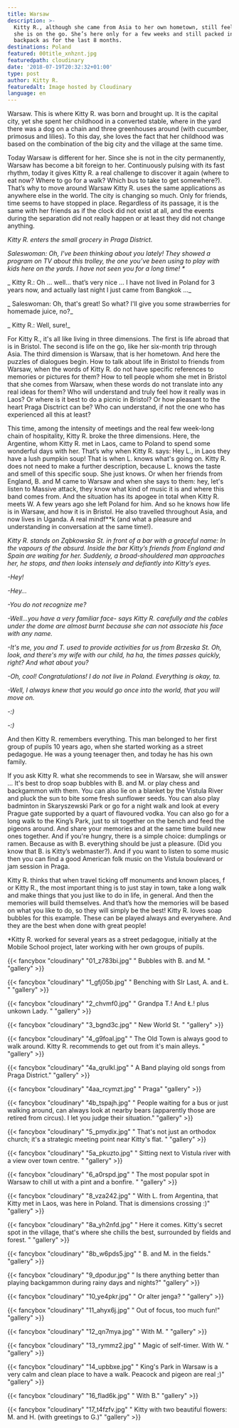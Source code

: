```yaml
---
title: Warsaw
description: >-
  Kitty R., although she came from Asia to her own hometown, still feels that
  she is on the go. She’s here only for a few weeks and still packed in the same
  backpack as for the last 8 months.
destinations: Poland
featured: 00title_xnhznt.jpg
featuredpath: cloudinary
date: '2018-07-19T20:32:32+01:00'
type: post
author: Kitty R.
featuredalt: Image hosted by Cloudinary
language: en
---
```

Warsaw. This is where Kitty R. was born and brought up. It is the capital city, yet she spent her childhood in a converted stable, where in the yard there was a dog on a chain and three greenhouses around (with cucumber, primosus and lilies). To this day, she loves the fact that her childhood was based on the combination of the big city and the village at the same time.

Today Warsaw is different for her. Since she is not in the city permanently, Warsaw has become a bit foreign to her. Continuously pulsing with its fast rhythm, today it gives Kitty R. a real challenge to discover it again (where to eat now? Where to go for a walk? Which bus to take to get somewhere?). That’s why to move around Warsaw Kitty R. uses the same applications as anywhere else in the world. The city is changing so much. Only for friends, time seems to have stopped in place. Regardless of its passage, it is the same with her friends as if the clock did not exist at all, and the events during the separation did not really happen or at least they did not change anything.

_Kitty R. enters the small grocery in Praga District._

_Saleswoman: Oh, I've been thinking about you lately! They showed a program on TV about this trolley, the one you’ve been using to play with kids here on the yards. I have not seen you for a long time! *_

_
Kitty R.: Oh ... well… that’s very nice ... I have not lived in Poland for 3 years now, and actually last night I just came from Bangkok ..._

_
Saleswoman: Oh, that's great! So what? I'll give you some strawberries for homemade juice, no?_

_
Kitty R.: Well, sure!_

For Kitty R., it's all like living in three dimensions. The first is life abroad that is in Bristol. The second is life on the go, like her six-month trip through Asia. The third dimension is Warsaw, that is her hometown. And here the puzzles of dialogues begin. How to talk about life in Bristol to friends from Warsaw, when the words of Kitty R. do not have specific references to memories or pictures for them? How to tell people whom she met in Bristol that she comes from Warsaw, when these words do not translate into any real ideas for them? Who will understand and truly feel how it really was in Laos? Or where is it best to do a picnic in Bristol? Or how pleasant to the heart Praga Disctrict can be? Who can understand, if not the one who has experienced all this at least?

This time, among the intensity of meetings and the real few week-long chain of hospitality, Kitty R. broke the three dimensions. Here, the Argentine, whom Kitty R. met in Laos, came to Poland to spend some wonderful days with her. That’s why when Kitty R. says: Hey L.,  in Laos they have a lush pumpkin soup! That is when L. knows what's going on. Kitty R. does not need to make a further description, because L. knows the taste and smell of this specific soup. She just knows. Or when her friends from England, B. and M came to Warsaw and when she says to them: hey, let's listen to Massive attack, they know what kind of music it is and where this band comes from. And the situation has its apogee in total when Kitty R. meets W.  A few years ago she left Poland for him. And so he knows how life is in Warsaw, and how it is in Bristol. He also travelled throughout Asia, and now lives in Uganda. A real mindf\*\*k (and what a pleasure and understanding in conversation at the same time!).

_Kitty R. stands on Ząbkowska St. in front of a bar with a graceful name: In the vapours of the absurd. Inside the bar Kitty’s friends from England and Spain are waiting for her. Suddenly, a broad-shouldered man approaches her, he stops, and then looks intensely and defiantly into Kitty’s eyes._

_\-Hey!_

_\-Hey…_

_\-You do not recognize me?_

_\-Well...you have a very familiar face- says Kitty R. carefully and the cables under the dome are almost burnt because she can not associate his face with any name._

_\-It's me, you and T. used to provide activities for us from Brzeska St. Oh, look, and there's my wife with our child, ha ha, the times passes quickly, right? And what about you?_

_\-Oh, cool! Congratulations! I do not live in Poland. Everything is okay, ta._

_\-Well, I always knew that you would go once into the world, that you will move on._

_\-:)_

_\-:)_

And then Kitty R. remembers everything. This man belonged to her first group of pupils 10 years ago, when she started working as a street pedagogue. He was a young teenager then, and today he has his own family.

If you ask Kitty R. what she recommends to see in Warsaw, she will answer ...
It's best to drop soap bubbles with B. and M. or play chess and backgammon with them. You can also lie on a blanket by the Vistula River and pluck the sun to bite some fresh sunflower seeds.
You can also play badminton in Skaryszewski Park or go for a night walk and look at every Prague gate supported by a quart of flavoured vodka. You can also go for a long walk to the King’s Park, just to sit together on the bench and feed the pigeons around. And share your memories and at the same time build new ones together.
And if you're hungry, there is a simple choice: dumplings or ramen. Because as with B. everything should be just a pleasure. (Did you know that B. is Kitty’s webmaster?). And if you want to listen to some music then you can find a good American folk music on the Vistula boulevard or jam session in Praga.

Kitty R. thinks that when travel ticking off monuments and known places, f or Kitty R., the most important thing is to just stay in town, take a long walk and make things that you just like to do in life, in general. And then the memories will build themselves. And that’s how the memories will be based on what you like to do, so they will simply be the best!
Kitty R. loves soap bubbles for this example. These can be played always and everywhere. And they are the best when done with great people!

\*Kitty R. worked for several years as a street pedagogue, initially at the Mobile School project, later working with her own groups of pupils.



{{< fancybox "cloudinary" "01_z783bi.jpg" " Bubbles with B. and M. " "gallery" >}}

{{< fancybox "cloudinary" "1_gfj05b.jpg" " Benching with SIr Last, A. and Ł. " "gallery" >}}



{{< fancybox "cloudinary" "2_chvmf0.jpg" " Grandpa T.! And Ł.! plus unkown Lady. " "gallery" >}}

{{< fancybox "cloudinary" "3_bgnd3c.jpg" " New World St. " "gallery" >}}

{{< fancybox "cloudinary" "4_g9foal.jpg" " The Old Town is always good to walk around. Kitty R. recommends to get out from it's main alleys. " "gallery" >}}

{{< fancybox "cloudinary" "4a_qrulkl.jpg" " A Band playing old songs from Praga District." "gallery" >}}

{{< fancybox "cloudinary" "4aa_rcymzt.jpg" " Praga" "gallery" >}}

{{< fancybox "cloudinary" "4b_tspajh.jpg" " People waiting for a bus or just walking around, can always look at nearby bears (apparently those are retired from circus). I let you judge their situation." "gallery" >}}

{{< fancybox "cloudinary" "5_pmydix.jpg" " That's not just an orthodox church; it's a strategic meeting point near Kitty's flat. " "gallery" >}}

{{< fancybox "cloudinary" "5a_pkuzto.jpg" " Sitting next to Vistula river with a view over town centre. " "gallery" >}}

{{< fancybox "cloudinary" "6_a0rspd.jpg" " The most popular spot in Warsaw to chill ut with a pint and a bonfire. " "gallery" >}}

{{< fancybox "cloudinary" "8_vza242.jpg" " With L. from Argentina, that Kitty met in Laos, was here in Poland. That is dimensions crossing :)" "gallery" >}}

{{< fancybox "cloudinary" "8a_yh2nfd.jpg" " Here it comes. Kitty's secret spot in the village, that's where she chills the best, surrounded by fields and forest. " "gallery" >}}

{{< fancybox "cloudinary" "8b_w6pds5.jpg" " B. and M. in the fields." "gallery" >}}

{{< fancybox "cloudinary" "9_dpodur.jpg" " Is there anything better than playing backgammon during rainy days and nights?" "gallery" >}}

{{< fancybox "cloudinary" "10_ye4pkr.jpg" " Or alter jenga? " "gallery" >}}

{{< fancybox "cloudinary" "11_ahyx6j.jpg" " Out of focus, too much fun!" "gallery" >}}

{{< fancybox "cloudinary" "12_qn7mya.jpg" " With M. " "gallery" >}}

{{< fancybox "cloudinary" "13_rymmz2.jpg" " Magic of self-timer. With W. " "gallery" >}}

{{< fancybox "cloudinary" "14_upbbxe.jpg" " King's Park in Warsaw is a very calm and clean place to have a walk. Peacock and pigeon are real ;)" "gallery" >}}

{{< fancybox "cloudinary" "16_flad6k.jpg" " With B." "gallery" >}}

{{< fancybox "cloudinary" "17_t4fzfv.jpg" " Kitty with two beautiful flowers: M. and H. (with greetings to G.)" "gallery" >}}
